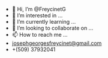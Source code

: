 - 👋 Hi, I’m @FreycinetG
- 👀 I’m interested in ...
- 🌱 I’m currently learning ...
- 💞️ I’m looking to collaborate on ...
- 📫 How to reach me ...
- josephgeorgesfreycinet@gmail.com
- +(509) 37932041
<!---
FreycinetG/FreycinetG is a ✨ special ✨ repository because its `README.md` (this file) appears on your GitHub profile.
You can click the Preview link to take a look at your changes.
--->
